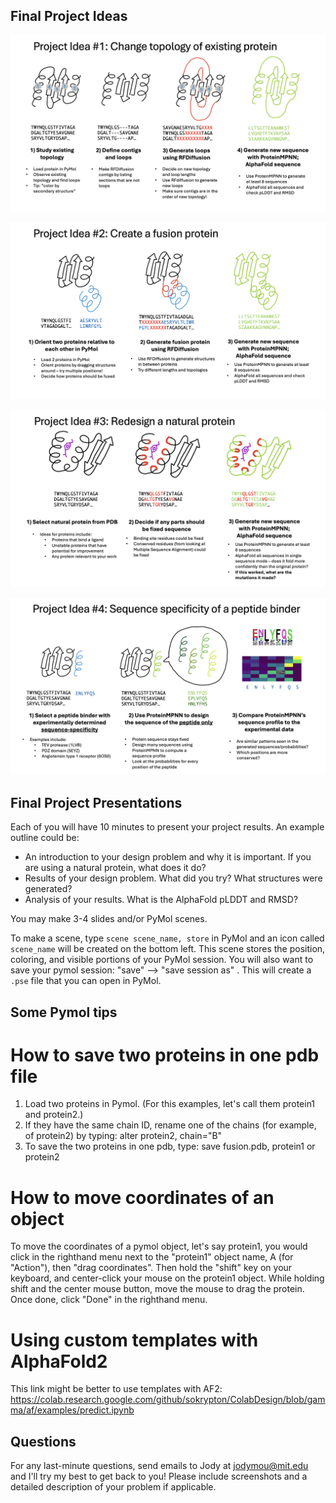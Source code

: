## Final Project Ideas


![Proj_1](https://github.com/jmou2/PaviaProteinDesign/blob/main/Final_project/proj_1.png?raw=true)

![Proj_2](https://github.com/jmou2/PaviaProteinDesign/blob/main/Final_project/proj_2.png?raw=true)

![Proj_3](https://github.com/jmou2/PaviaProteinDesign/blob/main/Final_project/proj_3.png?raw=true)

![Proj_4](https://github.com/jmou2/PaviaProteinDesign/blob/main/Final_project/proj_4.png?raw=true)


## Final Project Presentations

Each of you will have 10 minutes to present your project results. An example outline could be:
- An introduction to your design problem and why it is important. If you are using a natural protein, what does it do?
- Results of your design problem. What did you try? What structures were generated?
- Analysis of your results. What is the AlphaFold pLDDT and RMSD?

You may make 3-4 slides and/or PyMol scenes.

To make a scene, type `scene scene_name, store` in PyMol and an icon called `scene_name` will be created on the bottom left. This scene stores the position, coloring, and visible portions of your PyMol session. You will also want to save your pymol session: "save" --> "save session as" . This will create a `.pse` file that you can open in PyMol.

## Some Pymol tips

# How to save two proteins in one pdb file
1. Load two proteins in Pymol. (For this examples, let's call them protein1 and protein2.)
2. If they have the same chain ID, rename one of the chains (for example, of protein2) by typing: alter protein2, chain="B"
3. To save the two proteins in one pdb, type: save fusion.pdb, protein1 or protein2

# How to move coordinates of an object
To move the coordinates of a pymol object, let's say protein1, you would click in the righthand menu next to the "protein1" object name, A (for "Action"), then "drag coordinates". Then hold the "shift" key on your keyboard, and center-click your mouse on the protein1 object. While holding shift and the center mouse button, move the mouse to drag the protein. Once done, click "Done" in the righthand menu.

# Using custom templates with AlphaFold2
This link might be better to use templates with AF2: https://colab.research.google.com/github/sokrypton/ColabDesign/blob/gamma/af/examples/predict.ipynb


## Questions
For any last-minute questions, send emails to Jody at jodymou@mit.edu and I'll try my best to get back to you! Please include screenshots and a detailed description of your problem if applicable.
